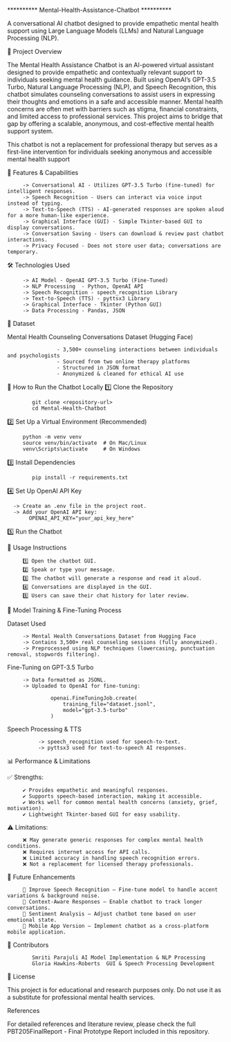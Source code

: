 ********** Mental-Health-Assistance-Chatbot **********

A conversational AI chatbot designed to provide empathetic mental health support using Large Language Models (LLMs) and Natural Language Processing (NLP).

📌 Project Overview

The Mental Health Assistance Chatbot is an AI-powered virtual assistant designed to provide empathetic and contextually relevant support to individuals seeking mental health guidance. Built using OpenAI’s GPT-3.5 Turbo, Natural Language Processing (NLP), and Speech Recognition, this chatbot simulates counseling conversations to assist users in expressing their thoughts and emotions in a safe and accessible manner. Mental health concerns are often met with barriers such as stigma, financial constraints, and limited access to professional services. This project aims to bridge that gap by offering a scalable, anonymous, and cost-effective mental health support system.
         
This chatbot is not a replacement for professional therapy but serves as a first-line intervention for individuals seeking anonymous and accessible mental health support

🎯 Features & Capabilities

         -> Conversational AI - Utilizes GPT-3.5 Turbo (fine-tuned) for intelligent responses.
         -> Speech Recognition - Users can interact via voice input instead of typing.
         -> Text-to-Speech (TTS) - AI-generated responses are spoken aloud for a more human-like experience.
         -> Graphical Interface (GUI) - Simple Tkinter-based GUI to display conversations.
         -> Conversation Saving - Users can download & review past chatbot interactions.
         -> Privacy Focused - Does not store user data; conversations are temporary.
         
🛠️ Technologies Used

         -> AI Model - OpenAI GPT-3.5 Turbo (Fine-Tuned)
         -> NLP Processing	- Python, OpenAI API
         -> Speech Recognition - speech_recognition Library
         -> Text-to-Speech (TTS) - pyttsx3 Library
         -> Graphical Interface - Tkinter (Python GUI)
         -> Data Processing - Pandas, JSON

📁 Dataset

 Mental Health Counseling Conversations Dataset (Hugging Face)
 
                    - 3,500+ counseling interactions between individuals and psychologists
                    - Sourced from two online therapy platforms
                    - Structured in JSON format
                    - Anonymized & cleaned for ethical AI use


🚀 How to Run the Chatbot Locally
   1️⃣ Clone the Repository
   
            git clone <repository-url> 
            cd Mental-Health-Chatbot
 
   2️⃣ Set Up a Virtual Environment (Recommended)
         
         python -m venv venv
         source venv/bin/activate  # On Mac/Linux
         venv\Scripts\activate     # On Windows
         
   3️⃣ Install Dependencies

            pip install -r requirements.txt

   4️⃣ Set Up OpenAI API Key
   
      -> Create an .env file in the project root.
      -> Add your OpenAI API key:
           OPENAI_API_KEY="your_api_key_here"

   5️⃣ Run the Chatbot

📝 Usage Instructions

         1️⃣ Open the chatbot GUI.
         2️⃣ Speak or type your message.
         3️⃣ The chatbot will generate a response and read it aloud.
         4️⃣ Conversations are displayed in the GUI.
         5️⃣ Users can save their chat history for later review.


🔬 Model Training & Fine-Tuning Process

  Dataset Used
  
         -> Mental Health Conversations Dataset from Hugging Face
         -> Contains 3,500+ real counseling sessions (fully anonymized).
         -> Preprocessed using NLP techniques (lowercasing, punctuation removal, stopwords filtering).

  Fine-Tuning on GPT-3.5 Turbo
  
         -> Data formatted as JSONL.
         -> Uploaded to OpenAI for fine-tuning:

                  openai.FineTuningJob.create(
                      training_file="dataset.jsonl",
                      model="gpt-3.5-turbo"
                  )
                  
  Speech Processing & TTS     
  
              -> speech_recognition used for speech-to-text.
              -> pyttsx3 used for text-to-speech AI responses.       


📊 Performance & Limitations

✅ Strengths:

         ✔️ Provides empathetic and meaningful responses.
         ✔️ Supports speech-based interaction, making it accessible.
         ✔️ Works well for common mental health concerns (anxiety, grief, motivation).
         ✔️ Lightweight Tkinter-based GUI for easy usability.

⚠️ Limitations:

         ❌ May generate generic responses for complex mental health conditions.
         ❌ Requires internet access for API calls.
         ❌ Limited accuracy in handling speech recognition errors.
         ❌ Not a replacement for licensed therapy professionals.

🔮 Future Enhancements

         🚀 Improve Speech Recognition – Fine-tune model to handle accent variations & background noise.
         🚀 Context-Aware Responses – Enable chatbot to track longer conversations.
         🚀 Sentiment Analysis – Adjust chatbot tone based on user emotional state.
         🚀 Mobile App Version – Implement chatbot as a cross-platform mobile application. 

💼 Contributors

            Smriti Parajuli	AI Model Implementation & NLP Processing
            Gloria Hawkins-Roberts 	GUI & Speech Processing Development

📜 License

  This project is for educational and research purposes only. Do not use it as a substitute for professional mental health services.

References

  For detailed references and literature review, please check the full PBT205FinalReport - Final Prototype Report included in this repository.
